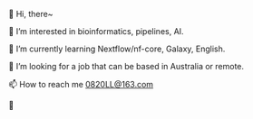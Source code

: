 👋 Hi, there~

👀 I’m interested in bioinformatics, pipelines, AI.

🌱 I’m currently learning Nextflow/nf-core, Galaxy, English.

💞️ I’m looking for a job that can be based in Australia or remote.

📫 How to reach me 0820LL@163.com

🐛 
